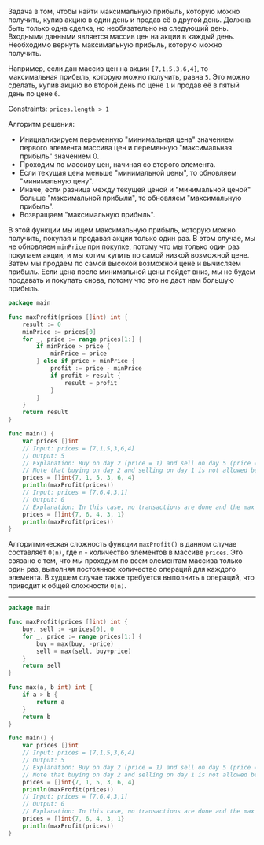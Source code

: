 Задача в том, чтобы найти максимальную прибыль, которую можно получить, купив акцию в один день и продав её в другой день. Должна быть только одна сделка, но необязательно на следующий день. Входными данными является массив цен на акции в каждый день. Необходимо вернуть максимальную прибыль, которую можно получить.

Например, если дан массив цен на акции `[7,1,5,3,6,4]`, то максимальная прибыль, которую можно получить, равна `5`. Это можно сделать, купив акцию во второй день по цене `1` и продав её в пятый день по цене `6`.

Constraints: `prices.length > 1`

Алгоритм решения:

- Инициализируем переменную "минимальная цена" значением первого элемента массива цен и переменную "максимальная прибыль" значением 0.
- Проходим по массиву цен, начиная со второго элемента.
- Если текущая цена меньше "минимальной цены", то обновляем "минимальную цену".
- Иначе, если разница между текущей ценой и "минимальной ценой" больше "максимальной прибыли", то обновляем "максимальную прибыль".
- Возвращаем "максимальную прибыль".

В этой функции мы ищем максимальную прибыль, которую можно получить, покупая и продавая акции только один раз. В этом случае, мы не обновляем `minPrice` при покупке, потому что мы только один раз покупаем акции, и мы хотим купить по самой низкой возможной цене. Затем мы продаем по самой высокой возможной цене и вычисляем прибыль. Если цена после минимальной цены пойдет вниз, мы не будем продавать и покупать снова, потому что это не даст нам большую прибыль.

```go
package main

func maxProfit(prices []int) int {
	result := 0
	minPrice := prices[0]
	for _, price := range prices[1:] {
		if minPrice > price {
			minPrice = price
		} else if price > minPrice {
			profit := price - minPrice
			if profit > result {
				result = profit
			}
		}
	}
	return result
}

func main() {
	var prices []int
	// Input: prices = [7,1,5,3,6,4]
	// Output: 5
	// Explanation: Buy on day 2 (price = 1) and sell on day 5 (price = 6), profit = 6-1 = 5.
	// Note that buying on day 2 and selling on day 1 is not allowed because you must buy before you sell.
	prices = []int{7, 1, 5, 3, 6, 4}
	println(maxProfit(prices))
	// Input: prices = [7,6,4,3,1]
	// Output: 0
	// Explanation: In this case, no transactions are done and the max profit = 0.
	prices = []int{7, 6, 4, 3, 1}
	println(maxProfit(prices))
}
```

Алгоритмическая сложность функции `maxProfit()` в данном случае составляет `O(n)`, где `n` - количество элементов в массиве `prices`. Это связано с тем, что мы проходим по всем элементам массива только один раз, выполняя постоянное количество операций для каждого элемента. В худшем случае также требуется выполнить `n` операций, что приводит к общей сложности `O(n)`.

---

```go
package main

func maxProfit(prices []int) int {
	buy, sell := -prices[0], 0
	for _, price := range prices[1:] {
		buy = max(buy, -price)
		sell = max(sell, buy+price)
	}
	return sell
}

func max(a, b int) int {
	if a > b {
		return a
	}
	return b
}

func main() {
	var prices []int
	// Input: prices = [7,1,5,3,6,4]
	// Output: 5
	// Explanation: Buy on day 2 (price = 1) and sell on day 5 (price = 6), profit = 6-1 = 5.
	// Note that buying on day 2 and selling on day 1 is not allowed because you must buy before you sell.
	prices = []int{7, 1, 5, 3, 6, 4}
	println(maxProfit(prices))
	// Input: prices = [7,6,4,3,1]
	// Output: 0
	// Explanation: In this case, no transactions are done and the max profit = 0.
	prices = []int{7, 6, 4, 3, 1}
	println(maxProfit(prices))
}
```
